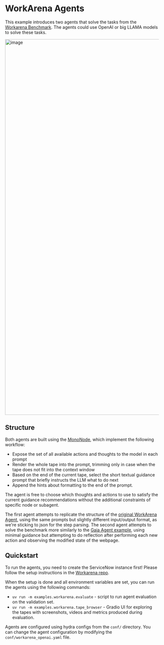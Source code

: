 
# WorkArena Agents

This example introduces two agents that solve the tasks from the [Workarena Benchmark](https://github.com/ServiceNow/WorkArena).
The agents could use OpenAI or big LLAMA models to solve these tasks.

<img width="1233" alt="image" src="https://github.com/user-attachments/assets/9e4bc7e5-5547-41cb-aa5f-374c72669da2">

## Structure

Both agents are built using the [MonoNode](../../tapeagents/nodes.py), which implement the following workflow:

- Expose the set of all available actions and thoughts to the model in each prompt
- Render the whole tape into the prompt, trimming only in case when the tape does not fit into the context window
- Based on the end of the current tape, select the short textual guidance prompt that briefly instructs the LLM what to do next
- Append the hints about formatting to the end of the prompt.

The agent is free to choose which thoughts and actions to use to satisfy the current guidance recommendations without the additional constraints of specific node or subagent.

The first agent attempts to replicate the structure of the [original WorkArena Agent](https://github.com/ServiceNow/AgentLab/tree/main/src/agentlab/agents), using the same prompts but slightly different input/output format, as we're sticking to json for the step parsing.
The second agent attempts to solve the benchmark more similarly to the [Gaia Agent example](../gaia_agent), using minimal guidance but attempting to do reflection after performing each new action and observing the modified state of the webpage.

## Quickstart

To run the agents, you need to create the ServiceNow instance first! Please follow the setup instructions in the [Workarena repo](https://github.com/ServiceNow/WorkArena?tab=readme-ov-file#getting-started).  

When the setup is done and all environment variables are set, you can run the agents using the following commands:

- `uv run -m examples.workarena.evaluate` - script to run agent evaluation on the validation set.
- `uv run -m examples.workarena.tape_browser` - Gradio UI for exploring the tapes with screenshots, videos and metrics produced during evaluation.

Agents are configured using hydra configs from the `conf/` directory. You can change the agent configuration by modifying the `conf/workarena_openai.yaml` file.
